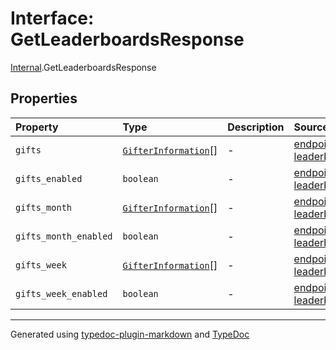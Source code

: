 # Interface: GetLeaderboardsResponse

[Internal](../index.md).GetLeaderboardsResponse

## Properties

| Property | Type | Description | Source |
| :------ | :------ | :------ | :------ |
| `gifts` | [`GifterInformation`](GifterInformation.md)[] | - | [endpoints/channel/dto/get-leaderboards.response.ts:8](https://github.com/zSoulweaver/kient/blob/cb3a38e/src/endpoints/channel/dto/get-leaderboards.response.ts#L8) |
| `gifts_enabled` | `boolean` | - | [endpoints/channel/dto/get-leaderboards.response.ts:9](https://github.com/zSoulweaver/kient/blob/cb3a38e/src/endpoints/channel/dto/get-leaderboards.response.ts#L9) |
| `gifts_month` | [`GifterInformation`](GifterInformation.md)[] | - | [endpoints/channel/dto/get-leaderboards.response.ts:12](https://github.com/zSoulweaver/kient/blob/cb3a38e/src/endpoints/channel/dto/get-leaderboards.response.ts#L12) |
| `gifts_month_enabled` | `boolean` | - | [endpoints/channel/dto/get-leaderboards.response.ts:13](https://github.com/zSoulweaver/kient/blob/cb3a38e/src/endpoints/channel/dto/get-leaderboards.response.ts#L13) |
| `gifts_week` | [`GifterInformation`](GifterInformation.md)[] | - | [endpoints/channel/dto/get-leaderboards.response.ts:10](https://github.com/zSoulweaver/kient/blob/cb3a38e/src/endpoints/channel/dto/get-leaderboards.response.ts#L10) |
| `gifts_week_enabled` | `boolean` | - | [endpoints/channel/dto/get-leaderboards.response.ts:11](https://github.com/zSoulweaver/kient/blob/cb3a38e/src/endpoints/channel/dto/get-leaderboards.response.ts#L11) |

***

Generated using [typedoc-plugin-markdown](https://www.npmjs.com/package/typedoc-plugin-markdown) and [TypeDoc](https://typedoc.org/)

